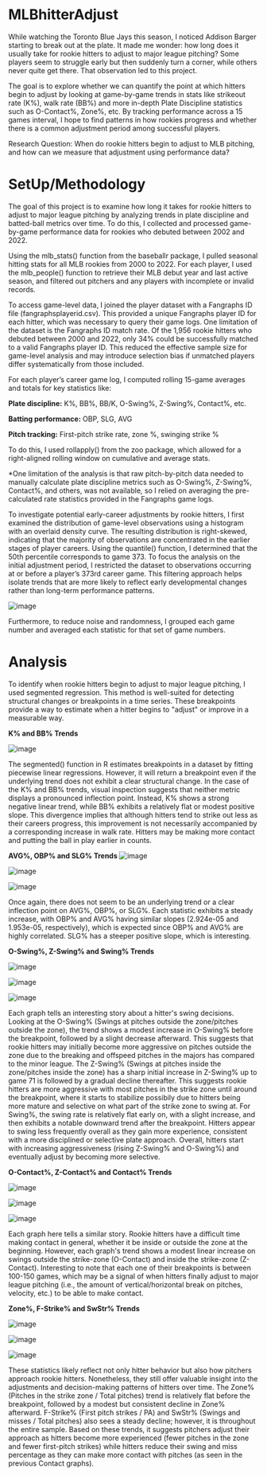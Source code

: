 # MLBhitterAdjust

While watching the Toronto Blue Jays this season, I noticed Addison Barger starting to break out at the plate. It made me wonder: how long does it usually take for rookie hitters to adjust to major league pitching? Some players seem to struggle early but then suddenly turn a corner, while others never quite get there. That observation led to this project.

The goal is to explore whether we can quantify the point at which hitters begin to adjust by looking at game-by-game trends in stats like strikeout rate (K%), walk rate (BB%) and more in-depth Plate Discipline statistics such as O-Contact%, Zone%, etc. By tracking performance across a 15 games interval, I hope to find patterns in how rookies progress and whether there is a common adjustment period among successful players.

Research Question: When do rookie hitters begin to adjust to MLB pitching, and how can we measure that adjustment using performance data?

# SetUp/Methodology
The goal of this project is to examine how long it takes for rookie hitters to adjust to major league pitching by analyzing trends in plate discipline and batted-ball metrics over time. To do this, I collected and processed game-by-game performance data for rookies who debuted between 2002 and 2022.

Using the mlb_stats() function from the baseballr package, I pulled seasonal hitting stats for all MLB rookies from 2000 to 2022. For each player, I used the mlb_people() function to retrieve their MLB debut year and last active season, and filtered out pitchers and any players with incomplete or invalid records.

To access game-level data, I joined the player dataset with a Fangraphs ID file (fangraphsplayerid.csv). This provided a unique Fangraphs player ID for each hitter, which was necessary to query their game logs. One limitation of the dataset is the Fangraphs ID match rate. Of the 1,956 rookie hitters who debuted between 2000 and 2022, only 34% could be successfully matched to a valid Fangraphs player ID. This reduced the effective sample size for game-level analysis and may introduce selection bias if unmatched players differ systematically from those included.

For each player’s career game log, I computed rolling 15-game averages and totals for key statistics like:

**Plate discipline:** K%, BB%, BB/K, O-Swing%, Z-Swing%, Contact%, etc.

**Batting performance:** OBP, SLG, AVG

**Pitch tracking:** First-pitch strike rate, zone %, swinging strike %

To do this, I used rollapply() from the zoo package, which allowed for a right-aligned rolling window on cumulative and average stats. 

*One limitation of the analysis is that raw pitch-by-pitch data needed to manually calculate plate discipline metrics such as O-Swing%, Z-Swing%, Contact%, and others, was not available, so I relied on averaging the pre-calculated rate statistics provided in the Fangraphs game logs.

To investigate potential early-career adjustments by rookie hitters, I first examined the distribution of game-level observations using a histogram with an overlaid density curve. The resulting distribution is right-skewed, indicating that the majority of observations are concentrated in the earlier stages of player careers. Using the quantile() function, I determined that the 50th percentile corresponds to game 373. To focus the analysis on the initial adjustment period, I restricted the dataset to observations occurring at or before a player’s 373rd career game. This filtering approach helps isolate trends that are more likely to reflect early developmental changes rather than long-term performance patterns. 

![image](https://github.com/user-attachments/assets/ce77f998-607a-4c4c-bfe7-23480fc76b14)

Furthermore, to reduce noise and randomness, I grouped each game number and averaged each statistic for that set of game numbers.

# Analysis

To identify when rookie hitters begin to adjust to major league pitching, I used segmented regression. This method is well-suited for detecting structural changes or breakpoints in a time series. These breakpoints provide a way to estimate when a hitter begins to "adjust" or improve in a measurable way.

**K% and BB% Trends**

![image](https://github.com/user-attachments/assets/8c8a91eb-8546-4d32-87f4-b5622bc144b1)

The segmented() function in R estimates breakpoints in a dataset by fitting piecewise linear regressions. However, it will return a breakpoint even if the underlying trend does not exhibit a clear structural change. In the case of the K% and BB% trends, visual inspection suggests that neither metric displays a pronounced inflection point. Instead, K% shows a strong negative linear trend, while BB% exhibits a relatively flat or modest positive slope. This divergence implies that although hitters tend to strike out less as their careers progress, this improvement is not necessarily accompanied by a corresponding increase in walk rate. Hitters may be making more contact and putting the ball in play earlier in counts.


**AVG%, OBP% and SLG% Trends**
![image](https://github.com/user-attachments/assets/164e8cd3-8b48-4676-8b90-e5e4aa34dc93)

![image](https://github.com/user-attachments/assets/94c0130b-1bce-4fc6-8b0c-0f7de2a69701)

![image](https://github.com/user-attachments/assets/f63e9388-9049-48f9-bb7a-70123a660577)


Once again, there does not seem to be an underlying trend or a clear inflection point on AVG%, OBP%, or SLG%. Each statistic exhibits a steady increase, with OBP% and AVG% having similar slopes (2.924e-05 and 1.953e-05, respectively), which is expected since OBP% and AVG% are highly correlated. SLG% has a steeper positive slope, which is interesting.

**O-Swing%, Z-Swing% and Swing% Trends**

![image](https://github.com/user-attachments/assets/79d430be-842b-4523-99ae-bd405cd71234)

![image](https://github.com/user-attachments/assets/a8bcb81d-4198-4c81-a0ad-5df840da856d)

![image](https://github.com/user-attachments/assets/a5180e4c-b4c9-4c61-b039-aa16bf9ed51b)


Each graph tells an interesting story about a hitter's swing decisions. Looking at the O-Swing% (Swings at pitches outside the zone/pitches outside the zone), the trend shows a modest increase in O-Swing% before the breakpoint, followed by a slight decrease afterward. This suggests that rookie hitters may initially become more aggressive on pitches outside the zone due to the breaking and offspeed pitches in the majors has compared to the minor league. The Z-Swing% (Swings at pitches inside the zone/pitches inside the zone) has a sharp initial increase in Z-Swing% up to game 71 is followed by a gradual decline thereafter. This suggests rookie hitters are more aggressive with most pitches in the strike zone until around the breakpoint, where it starts to stabilize possibily due to hitters being more mature and selective on what part of the strike zone to swing at. For Swing%, the swing rate is relatively flat early on, with a slight increase, and then exhibits a notable downward trend after the breakpoint. Hitters appear to swing less frequently overall as they gain more experience, consistent with a more disciplined or selective plate approach. Overall, hitters start with increasing aggressiveness (rising Z-Swing% and O-Swing%) and eventually adjust by becoming more selective.

**O-Contact%, Z-Contact% and Contact% Trends**

![image](https://github.com/user-attachments/assets/37a53cf5-5bbc-4e71-9690-5b23461563c2)

![image](https://github.com/user-attachments/assets/c319e8da-133f-400e-a5fa-4a1c6b94ac08)

![image](https://github.com/user-attachments/assets/e50639d6-2192-4145-88c6-61efefcc948b)


Each graph here tells a similar story. Rookie hitters have a difficult time making contact in general, whether it be inside or outside the zone at the beginning. However, each graph's trend shows a modest linear increase on swings outside the strike-zone (O-Contact) and inside the strike-zone (Z-Contact). Interesting to note that each one of their breakpoints is between 100-150 games, which may be a signal of when hitters finally adjust to major league pitching (i.e., the amount of vertical/horizontal break on pitches, velocity, etc.) to be able to make contact. 

**Zone%, F-Strike% and SwStr% Trends**

![image](https://github.com/user-attachments/assets/8e02ec9e-95a8-479a-a5bd-817549f7d8d7)

![image](https://github.com/user-attachments/assets/99500c18-b74a-4725-9430-15425d7a0ea3)

![image](https://github.com/user-attachments/assets/bee90227-19fc-411a-bfdf-23f24c079fcd)


These statistics likely reflect not only hitter behavior but also how pitchers approach rookie hitters. Nonetheless, they still offer valuable insight into the adjustments and decision-making patterns of hitters over time. The Zone% (Pitches in the strike zone / Total pitches) trend is relatively flat before the breakpoint, followed by a modest but consistent decline in Zone% afterward. F-Strike% (First pitch strikes / PA) and SwStr% (Swings and misses / Total pitches) also sees a steady decline; however, it is throughout the entire sample. Based on these trends, it suggests pitchers adjust their approach as hitters become more experienced (fewer pitches in the zone and fewer first-pitch strikes) while hitters reduce their swing and miss percentage as they can make more contact with pitches (as seen in the previous Contact graphs).


